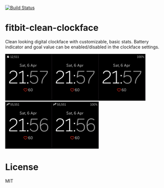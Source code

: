 [![Build Status](https://travis-ci.org/szymonbultrowicz/fitbit-clean-clockface.svg?branch=master)](https://travis-ci.org/szymonbultrowicz/fitbit-clean-clockface)

# fitbit-clean-clockface
Clean looking digital clockface with customizable, basic stats. Battery indicator and goal value can be enabled/disabled in the clockface settings.

<img src="/images/screenshot-1.png" width="150" /><img src="/images/screenshot-2.png" width="150" /><img src="/images/screenshot-3.png" width="150" /><img src="/images/screenshot-4.png" width="150" /><img src="/images/screenshot-5.png" width="150" />

# License
MIT
